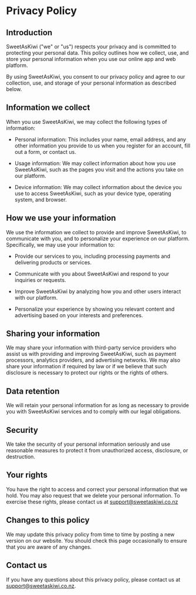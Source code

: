 # Privacy Policy

## Introduction

SweetAsKiwi ("we" or "us") respects your privacy and is committed to protecting your personal data. This policy outlines how we collect, use, and store your personal information when you use our online app and web platform.

By using SweetAsKiwi, you consent to our privacy policy and agree to our collection, use, and storage of your personal information as described below.

## Information we collect

When you use SweetAsKiwi, we may collect the following types of information:

- Personal information: This includes your name, email address, and any other information you provide to us when you register for an account, fill out a form, or contact us.

- Usage information: We may collect information about how you use SweetAsKiwi, such as the pages you visit and the actions you take on our platform.

- Device information: We may collect information about the device you use to access SweetAsKiwi, such as your device type, operating system, and browser.

## How we use your information

We use the information we collect to provide and improve SweetAsKiwi, to communicate with you, and to personalize your experience on our platform. Specifically, we may use your information to:

- Provide our services to you, including processing payments and delivering products or services.

- Communicate with you about SweetAsKiwi and respond to your inquiries or requests.

- Improve SweetAsKiwi by analyzing how you and other users interact with our platform.

- Personalize your experience by showing you relevant content and advertising based on your interests and preferences.

## Sharing your information

We may share your information with third-party service providers who assist us with providing and improving SweetAsKiwi, such as payment processors, analytics providers, and advertising networks. We may also share your information if required by law or if we believe that such disclosure is necessary to protect our rights or the rights of others.

## Data retention

We will retain your personal information for as long as necessary to provide you with SweetAsKiwi services and to comply with our legal obligations.

## Security

We take the security of your personal information seriously and use reasonable measures to protect it from unauthorized access, disclosure, or destruction.

## Your rights

You have the right to access and correct your personal information that we hold. You may also request that we delete your personal information. To exercise these rights, please contact us at support@sweetaskiwi.co.nz

## Changes to this policy

We may update this privacy policy from time to time by posting a new version on our website. You should check this page occasionally to ensure that you are aware of any changes.

## Contact us

If you have any questions about this privacy policy, please contact us at support@sweetaskiwi.co.nz.
